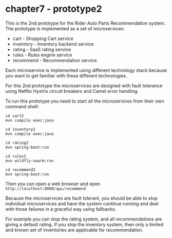 chapter7 - prototype2
=====================

This is the 2nd prototype for the Rider Auto Parts Recommendation system.
The prototype is implemented as a set of microservices:

- cart - Shopping Cart service
- inventory - Inventory backend service
- rating - SaaS rating service
- rules - Rules engine service
- recommend - Recommendation service

Each microservice is implemented using different technology stack because you want to get familiar with these different technologies.

For this 2nd prototype the microservices are designed with fault tolerance using Netflix Hystrix circuit breakers and Camel error handling.

To run this prototype you need to start all the microservices from their own command shell:

    cd cart2
    mvn compile exec:java
    
    cd inventory2
    mvn compile exec:java
    
    cd rating2
    mvn spring-boot:run
    
    cd rules2
    mvn wildfly-swarm:run
    
    cd recommend2
    mvn spring-boot:run
    
Then you can open a web browser and open `http://localhost:8080/api/recommend`

Because the microservices are fault tolerant, you should be able to stop individual microservices
and have the system continue running and deal with those failures in a graceful way using fallbacks.

For example you can stop the rating system, and all recommendations are giving a default rating.
If you stop the inventory system, then only a limited and known set of inventories are applicable for recommendation.
